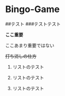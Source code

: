 # Bingo-Game
##テスト
###テストテスト

**ここ重要**

ここあまり重要ではない

~~打ち消しの仕方~~

1. リストのテスト

1. リストのテスト

1. リストのテスト






